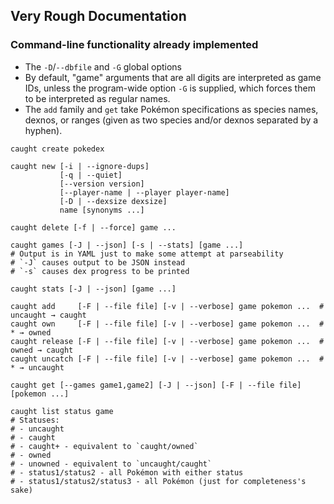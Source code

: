 ## Very Rough Documentation

### Command-line functionality already implemented

- The `-D`/`--dbfile` and `-G` global options
- By default, "game" arguments that are all digits are interpreted as game IDs,
  unless the program-wide option `-G` is supplied, which forces them to be
  interpreted as regular names.
- The `add` family and `get` take Pokémon specifications as species names,
  dexnos, or ranges (given as two species and/or dexnos separated by a hyphen).

<!-- -->

    caught create pokedex

    caught new [-i | --ignore-dups]
               [-q | --quiet]
               [--version version]
               [--player-name | --player player-name]
               [-D | --dexsize dexsize]
               name [synonyms ...]

    caught delete [-f | --force] game ...

    caught games [-J | --json] [-s | --stats] [game ...]
    # Output is in YAML just to make some attempt at parseability
    # `-J` causes output to be JSON instead
    # `-s` causes dex progress to be printed

    caught stats [-J | --json] [game ...]

    caught add     [-F | --file file] [-v | --verbose] game pokemon ...  # uncaught → caught
    caught own     [-F | --file file] [-v | --verbose] game pokemon ...  # * → owned
    caught release [-F | --file file] [-v | --verbose] game pokemon ...  # owned → caught
    caught uncatch [-F | --file file] [-v | --verbose] game pokemon ...  # * → uncaught

    caught get [--games game1,game2] [-J | --json] [-F | --file file] [pokemon ...]

    caught list status game
    # Statuses:
    # - uncaught
    # - caught
    # - caught+ - equivalent to `caught/owned`
    # - owned
    # - unowned - equivalent to `uncaught/caught`
    # - status1/status2 - all Pokémon with either status
    # - status1/status2/status3 - all Pokémon (just for completeness's sake)
